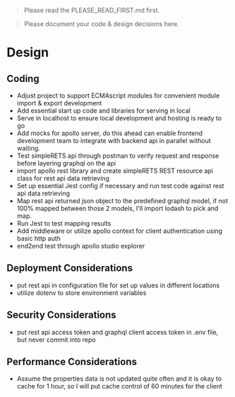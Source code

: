 > Please read the PLEASE_READ_FIRST.md first.

> Please document your code & design decisions here.

# Design

## Coding
- Adjust project to support ECMAscript modules for convenient module import & export development
- Add essential start up code and libraries for serving in local
- Serve in localhost to ensure local development and hosting is ready to go
- Add mocks for apollo server, do this ahead can enable frontend development team to integrate with backend api in parallel without waiting.
- Test simpleRETS api through postman to verify request and response before layering graphql on the api
- import apollo rest library and create simpleRETS REST resource api class for rest api data retrieving
- Set up essential Jest config if necessary and run test code against rest api data retrieving
- Map rest api returned json object to the predefined graphql model, if not 100% mapped between those 2 models, I'll import lodash to pick and map.
- Run Jest to test mapping results
- Add middleware or utilize apollo context for client authentication using basic http auth
- end2end test through apollo studio explorer

## Deployment Considerations
- put rest api in configuration file for set up values in different locations
- utilize dotenv to store environment variables

## Security Considerations
- put rest api access token and graphql client access token in .env file, but never commit into repo

## Performance Considerations
- Assume the properties data is not updated quite often and it is okay to cache for 1 hour, so I will put cache control of 60 minutes for the client
